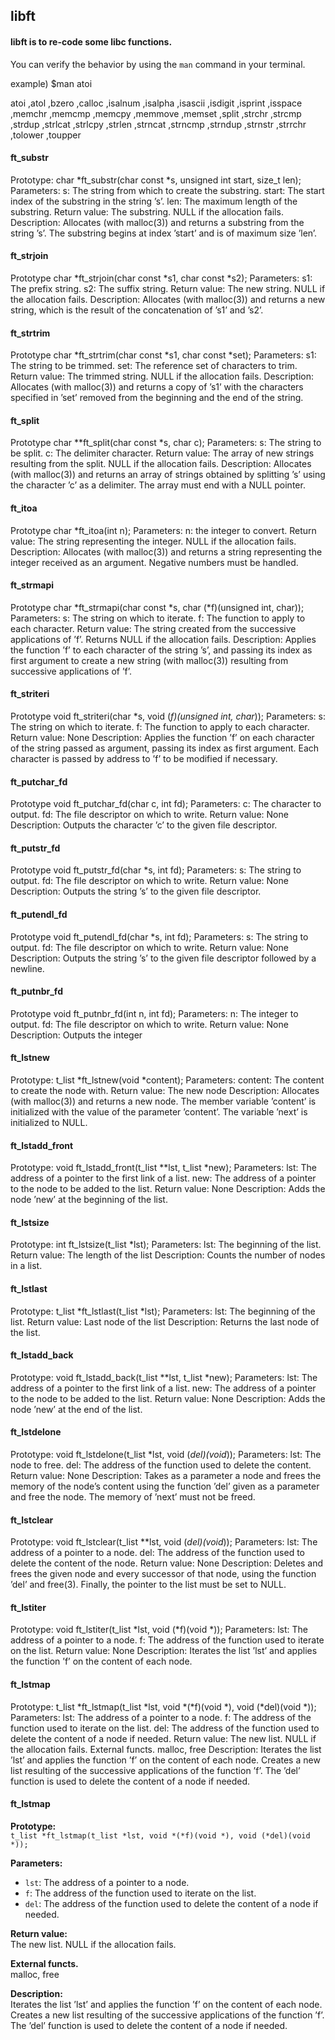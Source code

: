 ## libft
#### libft is to re-code some libc functions.
You can verify the behavior by using the `man` command in your terminal.

example) $man atoi 

atoi ,atol ,bzero ,calloc ,isalnum ,isalpha ,isascii ,isdigit ,isprint ,isspace ,memchr ,memcmp ,memcpy ,memmove ,memset ,split ,strchr ,strcmp ,strdup ,strlcat ,strlcpy ,strlen ,strncat ,strncmp ,strndup ,strnstr ,strrchr ,tolower ,toupper






#### ft_substr
Prototype: char *ft_substr(char const *s, unsigned int start, size_t len);
Parameters: s: The string from which to create the substring. start: The start index of the substring in the string ’s’. len: The maximum length of the substring.
Return value: The substring. NULL if the allocation fails.
Description: Allocates (with malloc(3)) and returns a substring from the string ’s’. The substring begins at index ’start’ and is of maximum size ’len’. 

#### ft_strjoin
Prototype char *ft_strjoin(char const *s1, char const *s2);
Parameters: s1: The prefix string. s2: The suffix string.
Return value: The new string. NULL if the allocation fails.
Description: Allocates (with malloc(3)) and returns a new string, which is the result of the concatenation of ’s1’ and ’s2’.

#### ft_strtrim
Prototype char *ft_strtrim(char const *s1, char const *set);
Parameters: s1: The string to be trimmed. set: The reference set of characters to trim.
Return value: The trimmed string. NULL if the allocation fails.
Description: Allocates (with malloc(3)) and returns a copy of ’s1’ with the characters specified in ’set’ removed from the beginning and the end of the string.

#### ft_split
Prototype char **ft_split(char const *s, char c);
Parameters: s: The string to be split. c: The delimiter character.
Return value: The array of new strings resulting from the split. NULL if the allocation fails.
Description: Allocates (with malloc(3)) and returns an array of strings obtained by splitting ’s’ using the character ’c’ as a delimiter. The array must end with a NULL pointer.

#### ft_itoa
Prototype char *ft_itoa(int n);
Parameters: n: the integer to convert.
Return value: The string representing the integer. NULL if the allocation fails.
Description: Allocates (with malloc(3)) and returns a string representing the integer received as an argument. Negative numbers must be handled.

#### ft_strmapi
Prototype char *ft_strmapi(char const *s, char (*f)(unsigned int, char));
Parameters: s: The string on which to iterate. f: The function to apply to each character.
Return value: The string created from the successive applications of ’f’. Returns NULL if the allocation fails.
Description: Applies the function ’f’ to each character of the string ’s’, and passing its index as first argument to create a new string (with malloc(3)) resulting from successive applications of ’f’.

#### ft_striteri
Prototype void ft_striteri(char *s, void (*f)(unsigned int, char*));
Parameters: s: The string on which to iterate. f: The function to apply to each character.
Return value: None
Description: Applies the function ’f’ on each character of the string passed as argument, passing its index as first argument. Each character is passed by address to ’f’ to be modified if necessary.

#### ft_putchar_fd
Prototype void ft_putchar_fd(char c, int fd);
Parameters: c: The character to output. fd: The file descriptor on which to write.
Return value: None
Description: Outputs the character ’c’ to the given file descriptor.

#### ft_putstr_fd
Prototype void ft_putstr_fd(char *s, int fd);
Parameters: s: The string to output. fd: The file descriptor on which to write.
Return value: None
Description: Outputs the string ’s’ to the given file descriptor.

#### ft_putendl_fd
Prototype void ft_putendl_fd(char *s, int fd);
Parameters: s: The string to output. fd: The file descriptor on which to write.
Return value: None
Description: Outputs the string ’s’ to the given file descriptor followed by a newline.

#### ft_putnbr_fd
Prototype void ft_putnbr_fd(int n, int fd);
Parameters: n: The integer to output. fd: The file descriptor on which to write.
Return value: None
Description: Outputs the integer

#### ft_lstnew
Prototype: t_list *ft_lstnew(void *content);
Parameters: content: The content to create the node with.
Return value: The new node
Description: Allocates (with malloc(3)) and returns a new node. The member variable ’content’ is initialized with the value of the parameter ’content’. The variable ’next’ is initialized to NULL.

#### ft_lstadd_front
Prototype: void ft_lstadd_front(t_list **lst, t_list *new);
Parameters: lst: The address of a pointer to the first link of a list. new: The address of a pointer to the node to be added to the list.
Return value: None
Description: Adds the node ’new’ at the beginning of the list.

#### ft_lstsize
Prototype: int ft_lstsize(t_list *lst);
Parameters: lst: The beginning of the list.
Return value: The length of the list
Description: Counts the number of nodes in a list.

#### ft_lstlast
Prototype: t_list *ft_lstlast(t_list *lst);
Parameters: lst: The beginning of the list.
Return value: Last node of the list
Description: Returns the last node of the list.


#### ft_lstadd_back
Prototype: void ft_lstadd_back(t_list **lst, t_list *new);
Parameters: lst: The address of a pointer to the first link of a list. new: The address of a pointer to the node to be added to the list.
Return value: None
Description: Adds the node ’new’ at the end of the list.

#### ft_lstdelone
Prototype: void ft_lstdelone(t_list *lst, void (*del)(void*));
Parameters: lst: The node to free. del: The address of the function used to delete the content.
Return value: None
Description: Takes as a parameter a node and frees the memory of the node’s content using the function ’del’ given as a parameter and free the node. The memory of ’next’ must not be freed.

#### ft_lstclear
Prototype: void ft_lstclear(t_list **lst, void (*del)(void*));
Parameters: lst: The address of a pointer to a node. del: The address of the function used to delete the content of the node.
Return value: None
Description: Deletes and frees the given node and every successor of that node, using the function ’del’ and free(3). Finally, the pointer to the list must be set to NULL.

#### ft_lstiter
Prototype: void ft_lstiter(t_list *lst, void (*f)(void *));
Parameters: lst: The address of a pointer to a node. f: The address of the function used to iterate on the list.
Return value: None
Description: Iterates the list ’lst’ and applies the function ’f’ on the content of each node.

#### ft_lstmap
Prototype: t_list *ft_lstmap(t_list *lst, void *(*f)(void *), void (*del)(void *));
Parameters: lst: The address of a pointer to a node.
f: The address of the function used to iterate on the list. del: The address of the function used to delete the content of a node if needed.
Return value: The new list. NULL if the allocation fails.
External functs. malloc, free
Description: Iterates the list ’lst’ and applies the function ’f’ on the content of each node. Creates a new list resulting of the successive applications of the function ’f’. The ’del’ function is used to delete the content of a node if needed.

#### ft_lstmap
**Prototype:**  
`t_list *ft_lstmap(t_list *lst, void *(*f)(void *), void (*del)(void *));`

**Parameters:**  
- `lst`: The address of a pointer to a node.
- `f`: The address of the function used to iterate on the list.
- `del`: The address of the function used to delete the content of a node if needed.

**Return value:**  
The new list. NULL if the allocation fails.

**External functs.**  
malloc, free

**Description:**  
Iterates the list ’lst’ and applies the function ’f’ on the content of each node. Creates a new list resulting of the successive applications of the function ’f’. The ’del’ function is used to delete the content of a node if needed.
